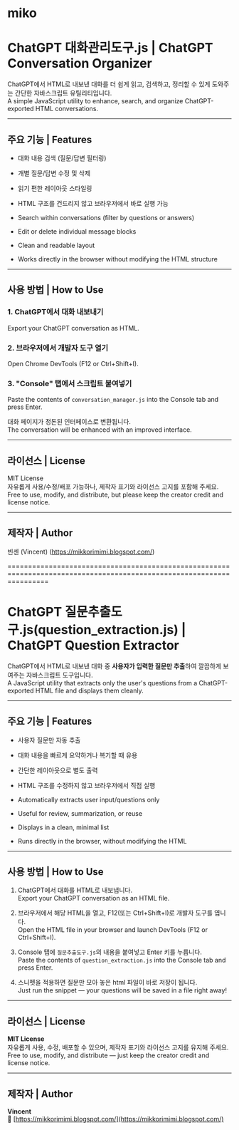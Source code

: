 # miko

# ChatGPT 대화관리도구.js   | ChatGPT Conversation Organizer


ChatGPT에서 HTML로 내보낸 대화를 더 쉽게 읽고, 검색하고, 정리할 수 있게 도와주는 간단한 자바스크립트 유틸리티입니다.  
A simple JavaScript utility to enhance, search, and organize ChatGPT-exported HTML conversations.

---

## 주요 기능 | Features

- 대화 내용 검색 (질문/답변 필터링)
- 개별 질문/답변 수정 및 삭제
- 읽기 편한 레이아웃 스타일링
- HTML 구조를 건드리지 않고 브라우저에서 바로 실행 가능

- Search within conversations (filter by questions or answers)
- Edit or delete individual message blocks
- Clean and readable layout
- Works directly in the browser without modifying the HTML structure

---

## 사용 방법 | How to Use

### 1. ChatGPT에서 대화 내보내기  
Export your ChatGPT conversation as HTML.

### 2. 브라우저에서 개발자 도구 열기  
Open Chrome DevTools (F12 or Ctrl+Shift+I).

### 3. "Console" 탭에서 스크립트 붙여넣기  
Paste the contents of `conversation_manager.js` into the Console tab and press Enter.

대화 페이지가 정돈된 인터페이스로 변환됩니다.  
The conversation will be enhanced with an improved interface.

---

## 라이선스 | License

MIT License  
자유롭게 사용/수정/배포 가능하나, 제작자 표기와 라이선스 고지를 포함해 주세요.  
Free to use, modify, and distribute, but please keep the creator credit and license notice.

---

## 제작자 | Author

빈센 (Vincent)
(https://mikkorimimi.blogspot.com/)


======================================================================================================================



# ChatGPT 질문추출도구.js(question_extraction.js) | ChatGPT Question Extractor

ChatGPT에서 HTML로 내보낸 대화 중 **사용자가 입력한 질문만 추출**하여 깔끔하게 보여주는 자바스크립트 도구입니다.  
A JavaScript utility that extracts only the user's questions from a ChatGPT-exported HTML file and displays them cleanly.

---

## 주요 기능 | Features

- 사용자 질문만 자동 추출  
- 대화 내용을 빠르게 요약하거나 복기할 때 유용  
- 간단한 레이아웃으로 별도 출력  
- HTML 구조를 수정하지 않고 브라우저에서 직접 실행

- Automatically extracts user input/questions only  
- Useful for review, summarization, or reuse  
- Displays in a clean, minimal list  
- Runs directly in the browser, without modifying the HTML

---

## 사용 방법 | How to Use

1. ChatGPT에서 대화를 HTML로 내보냅니다.  
   Export your ChatGPT conversation as an HTML file.

2. 브라우저에서 해당 HTML을 열고, F12(또는 Ctrl+Shift+I)로 개발자 도구를 엽니다.  
   Open the HTML file in your browser and launch DevTools (F12 or Ctrl+Shift+I).

3. Console 탭에 `질문추출도구.js`의 내용을 붙여넣고 Enter 키를 누릅니다.  
   Paste the contents of `question_extraction.js` into the Console tab and press Enter.

4. 스니펫을 적용하면 질문만 모아 놓은 html 파일이 바로 저장이 됩니다.  
   Just run the snippet — your questions will be saved in a file right away!

---

## 라이선스 | License

**MIT License**  
자유롭게 사용, 수정, 배포할 수 있으며, 제작자 표기와 라이선스 고지를 유지해 주세요.  
Free to use, modify, and distribute — just keep the creator credit and license notice.

---

## 제작자 | Author

**Vincent**  
🔗 [https://mikkorimimi.blogspot.com/](https://mikkorimimi.blogspot.com/)


